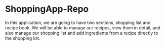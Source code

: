 # ShoppingApp-Repo
In this application, we are going  to have two sections, shopping list and recipe book.  We will be able to manage our recipes,  view them in detail, and also manage our shopping list  and add ingredients  from a recipe directly to the shopping list.
